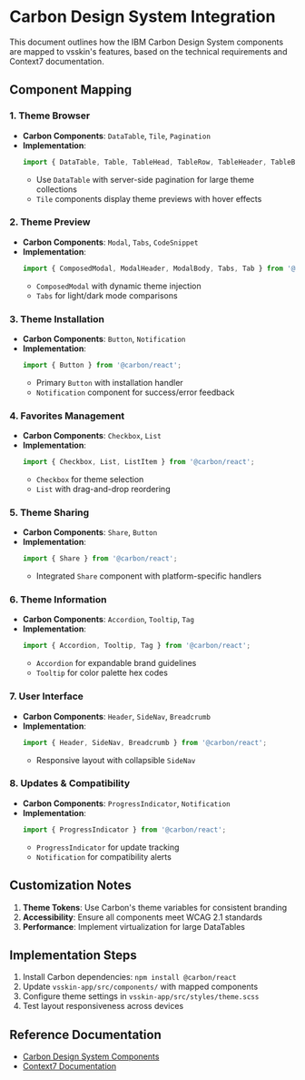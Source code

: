 # Carbon Design System Integration

This document outlines how the IBM Carbon Design System components are mapped to vsskin's features, based on the technical requirements and Context7 documentation.

## Component Mapping

### 1. Theme Browser

- **Carbon Components**: `DataTable`, `Tile`, `Pagination`
- **Implementation**:
  ```jsx
  import { DataTable, Table, TableHead, TableRow, TableHeader, TableBody, TableCell } from '@carbon/react';
  ```
  - Use `DataTable` with server-side pagination for large theme collections
  - `Tile` components display theme previews with hover effects

### 2. Theme Preview

- **Carbon Components**: `Modal`, `Tabs`, `CodeSnippet`
- **Implementation**:
  ```jsx
  import { ComposedModal, ModalHeader, ModalBody, Tabs, Tab } from '@carbon/react';
  ```
  - `ComposedModal` with dynamic theme injection
  - `Tabs` for light/dark mode comparisons

### 3. Theme Installation

- **Carbon Components**: `Button`, `Notification`
- **Implementation**:
  ```jsx
  import { Button } from '@carbon/react';
  ```
  - Primary `Button` with installation handler
  - `Notification` component for success/error feedback

### 4. Favorites Management

- **Carbon Components**: `Checkbox`, `List`
- **Implementation**:
  ```jsx
  import { Checkbox, List, ListItem } from '@carbon/react';
  ```
  - `Checkbox` for theme selection
  - `List` with drag-and-drop reordering

### 5. Theme Sharing

- **Carbon Components**: `Share`, `Button`
- **Implementation**:
  ```jsx
  import { Share } from '@carbon/react';
  ```
  - Integrated `Share` component with platform-specific handlers

### 6. Theme Information

- **Carbon Components**: `Accordion`, `Tooltip`, `Tag`
- **Implementation**:
  ```jsx
  import { Accordion, Tooltip, Tag } from '@carbon/react';
  ```
  - `Accordion` for expandable brand guidelines
  - `Tooltip` for color palette hex codes

### 7. User Interface

- **Carbon Components**: `Header`, `SideNav`, `Breadcrumb`
- **Implementation**:
  ```jsx
  import { Header, SideNav, Breadcrumb } from '@carbon/react';
  ```
  - Responsive layout with collapsible `SideNav`

### 8. Updates & Compatibility

- **Carbon Components**: `ProgressIndicator`, `Notification`
- **Implementation**:
  ```jsx
  import { ProgressIndicator } from '@carbon/react';
  ```
  - `ProgressIndicator` for update tracking
  - `Notification` for compatibility alerts

## Customization Notes

1. **Theme Tokens**: Use Carbon's theme variables for consistent branding
2. **Accessibility**: Ensure all components meet WCAG 2.1 standards
3. **Performance**: Implement virtualization for large DataTables

## Implementation Steps

1. Install Carbon dependencies: `npm install @carbon/react`
2. Update `vsskin-app/src/components/` with mapped components
3. Configure theme settings in `vsskin-app/src/styles/theme.scss`
4. Test layout responsiveness across devices

## Reference Documentation

- [Carbon Design System Components](https://carbondesignsystem.com/components/overview)
- [Context7 Documentation](https://context7.com/docs)
